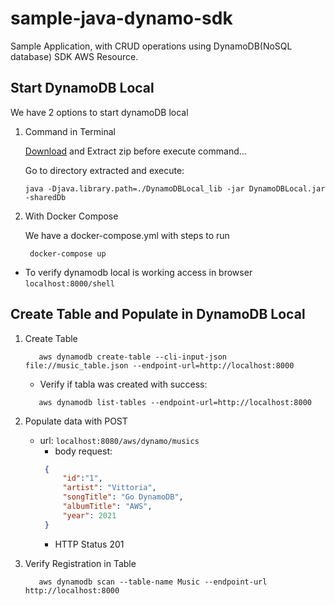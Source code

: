 # sample-java-dynamo-sdk
Sample Application, with CRUD operations using DynamoDB(NoSQL database) SDK AWS Resource.


## Start DynamoDB Local

We have 2 options to start dynamoDB local

1. Command in Terminal

    [Download](https://docs.aws.amazon.com/amazondynamodb/latest/developerguide/DynamoDBLocal.DownloadingAndRunning.html) and Extract zip before execute command...
    
    Go to directory extracted and execute:
 
    ```shell script
    java -Djava.library.path=./DynamoDBLocal_lib -jar DynamoDBLocal.jar -sharedDb
    ```

2. With Docker Compose

    We have a docker-compose.yml with steps to run
    
    
   ```shell script
    docker-compose up
   ```

- To verify dynamodb local is working access in browser `localhost:8000/shell`



## Create Table and Populate in DynamoDB Local

1. Create Table
    ```shell script
       aws dynamodb create-table --cli-input-json file://music_table.json --endpoint-url=http://localhost:8000
    ```
       
   - Verify if tabla was created with success:
   ```shell script
      aws dynamodb list-tables --endpoint-url=http://localhost:8000
   ```
   
2. Populate data with POST
    - url: `localhost:8080/aws/dynamo/musics`
        - body request:
        ```json
         {
             "id":"1",
             "artist": "Vittoria",
             "songTitle": "Go DynamoDB",
             "albumTitle": "AWS",
             "year": 2021
         }
        ```
       - HTTP Status 201
3. Verify Registration in Table 
    ```shell script
       aws dynamodb scan --table-name Music --endpoint-url http://localhost:8000
    ```